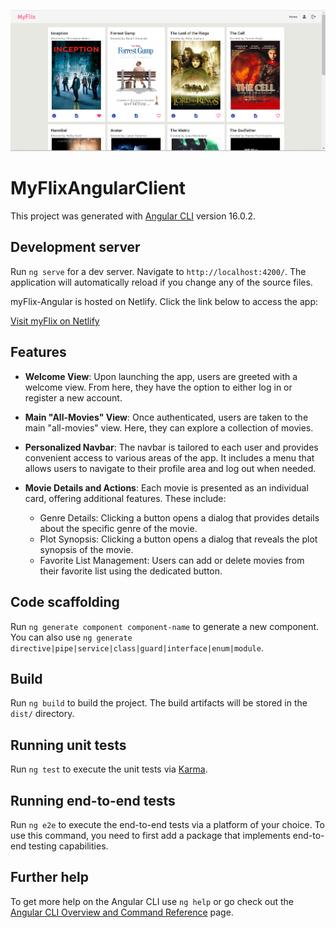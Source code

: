 ![Screenshot of the app](myflixAngular.png)

# MyFlixAngularClient

This project was generated with [Angular CLI](https://github.com/angular/angular-cli) version 16.0.2.

## Development server

Run `ng serve` for a dev server. Navigate to `http://localhost:4200/`. The application will automatically reload if you change any of the source files.

myFlix-Angular is hosted on Netlify. Click the link below to access the app:

[Visit myFlix on Netlify](https://myflix-angular-client-torbalansky.netlify.app/)

## Features
- **Welcome View**: Upon launching the app, users are greeted with a welcome view. From here, they have the option to either log in or register a new account.

- **Main "All-Movies" View**: Once authenticated, users are taken to the main "all-movies" view. Here, they can explore a collection of movies. 

- **Personalized Navbar**: The navbar is tailored to each user and provides convenient access to various areas of the app. It includes a menu that allows users to navigate to their profile area and log out when needed.

- **Movie Details and Actions**: Each movie is presented as an individual card, offering additional features. These include:
  - Genre Details: Clicking a button opens a dialog that provides details about the specific genre of the movie.
  - Plot Synopsis: Clicking a button opens a dialog that reveals the plot synopsis of the movie.
  - Favorite List Management: Users can add or delete movies from their favorite list using the dedicated button.

## Code scaffolding

Run `ng generate component component-name` to generate a new component. You can also use `ng generate directive|pipe|service|class|guard|interface|enum|module`.

## Build

Run `ng build` to build the project. The build artifacts will be stored in the `dist/` directory.

## Running unit tests

Run `ng test` to execute the unit tests via [Karma](https://karma-runner.github.io).

## Running end-to-end tests

Run `ng e2e` to execute the end-to-end tests via a platform of your choice. To use this command, you need to first add a package that implements end-to-end testing capabilities.

## Further help

To get more help on the Angular CLI use `ng help` or go check out the [Angular CLI Overview and Command Reference](https://angular.io/cli) page.

